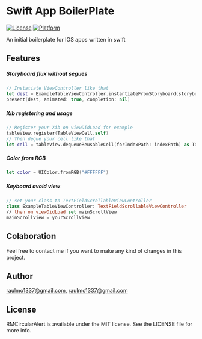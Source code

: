 # Swift App BoilerPlate

[![License](https://img.shields.io/cocoapods/l/RMCircularAlert.svg?style=flat)](http://cocoapods.org/pods/RMCircularAlert)
[![Platform](https://img.shields.io/cocoapods/p/RMCircularAlert.svg?style=flat)](http://cocoapods.org/pods/RMCircularAlert)

An initial boilerplate for IOS apps written in swift

## Features
##### Storyboard flux without segues
```swift
// Instatiate ViewController like that
let dest = ExampleTableViewController.instantiateFromStoryboard(storyboard: .Main)
present(dest, animated: true, completion: nil)
```
##### Xib registering and usage
```swift
// Register your Xib on viewDidLoad for example
tableView.register(TableViewCell.self)
// Then deque your cell like that
let cell = tableView.dequeueReusableCell(forIndexPath: indexPath) as TableViewCell
```
##### Color from RGB
```swift
let color = UIColor.fromRGB("#FFFFFF")
```
##### Keyboard avoid view
```swift
// set your class to TextFieldScrollableViewController
class ExampleTableViewController: TextFieldScrollableViewController
// then on viewDidLoad set mainScrollView
mainScrollView = yourScrollView
```

## Colaboration

Feel free to contact me if you want to make any kind of changes in this project.

## Author

raulmo1337@gmail.com, raulmo1337@gmail.com

## License

RMCircularAlert is available under the MIT license. See the LICENSE file for more info.
